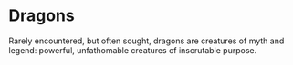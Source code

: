 # Dragons

Rarely encountered, but often sought, dragons are creatures of myth and legend: powerful, unfathomable creatures of inscrutable purpose. 